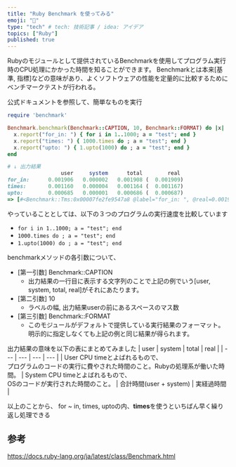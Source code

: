 ```yaml
---
title: "Ruby Benchmark を使ってみる"
emoji: "🥸"
type: "tech" # tech: 技術記事 / idea: アイデア
topics: ["Ruby"]
published: true
---
```


Rubyのモジュールとして提供されているBenchmarkを使用してプログラム実行時のCPU処理にかかった時間を知ることができます。
Benchmarkとは本来[基準, 指標]などの意味があり、よくソフトウェアの性能を定量的に比較するためにベンチマークテストが行われる。


公式ドキュメントを参照して、簡単なものを実行
```ruby
require 'benchmark'

Benchmark.benchmark(Benchmark::CAPTION, 10, Benchmark::FORMAT) do |x|
  x.report("for_in: ") { for i in 1..1000; a = "test"; end }
  x.report("times: ") { 1000.times do ; a = "test"; end }
  x.report("upto: ") { 1.upto(1000) do ; a = "test"; end }
end

# ↓ 出力結果
                 user     system      total        real
for_in:      0.001906   0.000002   0.001908 (  0.001909)
times:       0.001160   0.000004   0.001164 (  0.001167)
upto:        0.000685   0.000001   0.000686 (  0.000687)
=> [#<Benchmark::Tms:0x00007fe2fe9547a8 @label="for_in: ", @real=0.0019089998677372932, @cstime=0.0, @cutime=0.0, @stime=2.000000000002e-06, @utime=0.0019059999999999633, @total=0.0019079999999999653>, #<Benchmark::Tms:0x00007fe2fe9be5e0 @label="times: ", @real=0.0011669998057186604, @cstime=0.0, @cutime=0.0, @stime=4.000000000004e-06, @utime=0.0011600000000000499, @total=0.0011640000000000539>, #<Benchmark::Tms:0x00007fe2fe9ef870 @label="upto: ", @real=0.0006869998760521412, @cstime=0.0, @cutime=0.0, @stime=1.000000000001e-06, @utime=0.0006850000000000467, @total=0.0006860000000000477>]
```

やっていることとしては、以下の３つのプログラムの実行速度を比較しています
- `for i in 1..1000; a = "test"; end`
- `1000.times do ; a = "test"; end`
- `1.upto(1000) do ; a = "test"; end`


benchmarkメソッドの各引数について、
- [第一引数] Benchmark::CAPTION
  - 出力結果の一行目に表示する文字列のことで上記の例でいう[user, system, total, real]がそれにあたります。
- [第二引数] 10
  - ラベルの幅, 出力結果userの前にあるスペースのマス数
- [第三引数] Benchmark::FORMAT
  - このモジュールがデフォルトで提供している実行結果のフォーマット。明示的に指定しなくても上記の例と同じ結果が得られます。

出力結果の意味を以下の表にまとめてみました
| user | system | total | real |
| --- | --- | --- | --- |
| User CPU timeとよばれるもので、 <br> プログラムのコードの実行に費やされた時間のこと。Rubyの処理系が働いた時間。 | System CPU timeとよばれるもので、<br>OSのコードが実行された時間のこと。 | 合計時間(user + system) | 実経過時間 |

以上のことから、
for ~ in, times, uptoの内、**times**を使うといちばん早く繰り返し処理できる

## 参考

https://docs.ruby-lang.org/ja/latest/class/Benchmark.html